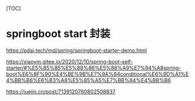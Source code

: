 [TOC]









# springboot start 封装

https://pdai.tech/md/spring/springboot-starter-demo.html

https://xiaoym.gitee.io/2020/12/10/spring-boot-self-starter/#%E5%85%85%E5%88%86%E5%88%A9%E7%94%A8spring-boot%E6%8F%90%E4%BE%9B%E7%9A%84conditional%E6%9D%A1%E4%BB%B6%E6%B3%A8%E5%85%A5%E7%BB%84%E4%BB%B6

https://juejin.cn/post/7139120760802508837



